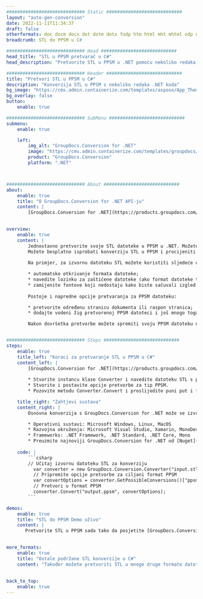 ```yaml
---
############################# Static ############################
layout: "auto-gen-conversion"
date: 2022-11-11T11:34:37
draft: false
otherformats: doc docm docx dot dotm dotx fodp htm html mht mhtml odp odt otp pot potm potx pps ppsm ppsx ppt pptm pptx rtf
breadcrumb: STL do PPSM u C#

############################# Head ############################
head_title: "STL u PPSM pretvarač u C#"
head_description: "Pretvorite STL u PPSM u .NET pomoću nekoliko redaka koda. Koristite GroupDocs Document Conversion API za pretvaranje preko 160 formata datoteka."

############################# Header ############################
title: "Pretvori STL u PPSM u C#"
description: "Konverzija STL u PPSM s nekoliko redaka .NET koda"
bg_image: "https://cms.admin.containerize.com/templates/aspose/App_Themes/V3/images/bg/header1.png"
bg_overlay: false
button:
    enable: true

############################# SubMenu ############################
submenu:
    enable: true

    left:
        img_alt: "GroupDocs.Conversion for .NET"
        image: "https://cms.admin.containerize.com/templates/groupdocs/images/product-logos/90x90-noborder/groupdocs-conversion-net.png"
        product: "GroupDocs.Conversion"
        platform: ".NET"



############################# About ############################
about:
    enable: true
    title: "O GroupDocs.Conversion for .NET API-ju"
    content: |
        [GroupDocs.Conversion for .NET](https://products.groupdocs.com/conversion/net/) može se koristiti za pretvaranje Microsoft Worda, Excela, PowerPointa, PDF-a, Visio i drugih formata. GroupDocs.Conversion je samostalni API koji je prikladan za pozadinske i interne sustave gdje su potrebne visoke performanse. Ne ovisi o softveru poput Microsofta ili Open Officea.
    

overview:
    enable: true
    content: |
        Jednostavno pretvorite svoje STL datoteke u PPSM u .NET. Možete koristiti samo nekoliko C# linija koda na bilo kojoj platformi po vašem izboru kao što su - Windows, Linux, macOS.
        Možete besplatno isprobati konverziju STL u PPSM i procijeniti kvalitetu rezultata konverzije. Uz jednostavne scenarije konverzije datoteka, možete isprobati naprednije opcije za učitavanje izvorne STL datoteke i za spremanje izlaznog PPSM rezultata. 
        
        Na primjer, za izvornu datoteku STL možete koristiti sljedeće opcije učitavanja:

        * automatsko otkrivanje formata datoteke;
        * navedite lozinku za zaštićene datoteke (ako format datoteke to podržava);
        * zamijenite fontove koji nedostaju kako biste sačuvali izgled dokumenta.
        
        Postoje i napredne opcije pretvaranja za PPSM datoteku:

        * pretvorite određenu stranicu dokumenta ili raspon stranica;
        * dodajte vodeni žig pretvorenoj PPSM datoteci i još mnogo toga.

        Nakon dovršetka pretvorbe možete spremiti svoju PPSM datoteku na lokalnu stazu datoteke ili bilo koju pohranu treće strane kao što su FTP, Amazon S3, Google Drive, Dropbox itd. Imajte na umu - da pretvorite STL u {{ TO}} nema potrebe za instaliranjem bilo kakvog dodatnog softvera - poput MS Officea, Open Officea, Adobe Acrobat Readera itd.


############################# Steps ############################
steps:
    enable: true
    title_left: "Koraci za pretvaranje STL u PPSM u C#"
    content_left: |
        [GroupDocs.Conversion for .NET](https://products.groupdocs.com/conversion/net/) programerima olakšava pretvaranje STL datoteke u PPSM s nekoliko redaka koda.
        
        * Stvorite instancu klase Converter i navedite datoteku STL s punim putem
        * Stvorite i postavite opcije pretvorbe za tip PPSM.
        * Pozovite metodu Converter.Convert i proslijedite puni put i format (PPSM) kao parametar

    title_right: "Zahtjevi sustava"
    content_right: |
        Osnovna konverzija s GroupDocs.Conversion for .NET može se izvršiti u samo nekoliko jednostavnih koraka. Naši API-ji podržani su na svim glavnim platformama i operativnim sustavima. Prije izvršavanja koda u nastavku, provjerite imate li sljedeće preduvjete instalirane na vašem sustavu.

        * Operativni sustavi: Microsoft Windows, Linux, MacOS
        * Razvojna okruženja: Microsoft Visual Studio, Xamarin, MonoDevelop
        * Frameworks: .NET Framework, .NET Standard, .NET Core, Mono
        * Preuzmite najnoviji GroupDocs.Conversion for .NET od [Nuget](https://www.nuget.org/packages/groupdocs.conversion)
         
    code: |
        ```csharp    
        // Učitaj izvornu datoteku STL za konverziju
          var converter = new GroupDocs.Conversion.Converter("input.stl");
          // Pripremite opcije pretvorbe za ciljani format PPSM
          var convertOptions = converter.GetPossibleConversions()["ppsm"].ConvertOptions;
          // Pretvori u format PPSM
          converter.Convert("output.ppsm", convertOptions);
        ```

demos:
    enable: true
    title: "STL do PPSM Demo uživo"
    content: |
       Pretvorite STL u PPSM sada tako da posjetite [GroupDocs.Conversion App](https://products.groupdocs.app/conversion/family) web mjesto. Online demo ima sljedeće prednosti
          

more_formats:
    enable: true
    title: "Ostale podržane STL konverzije u C#"
    content: "Također možete pretvoriti STL u mnoge druge formate datoteka. Pogledajte popis u nastavku."
       
       
back_to_top:
    enable: true
---
```

